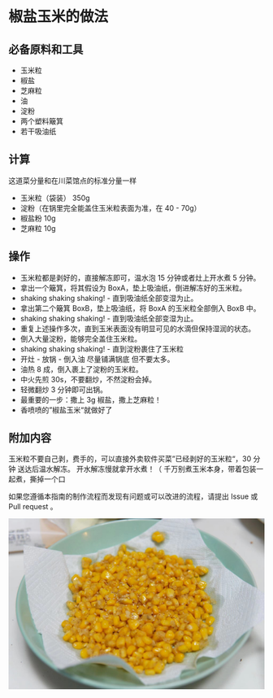 # 椒盐玉米的做法

## 必备原料和工具

- 玉米粒
- 椒盐
- 芝麻粒
- 油
- 淀粉
- 两个塑料簸箕
- 若干吸油纸

## 计算

这道菜分量和在川菜馆点的标准分量一样

- 玉米粒（袋装） 350g
- 淀粉（在锅里完全能盖住玉米粒表面为准，在 40 - 70g）
- 椒盐粉 10g
- 芝麻粒 10g

## 操作

- 玉米粒都是剥好的，直接解冻即可，温水泡 15 分钟或者灶上开水煮 5 分钟。
- 拿出一个簸箕，将其假设为 BoxA，垫上吸油纸，倒进解冻好的玉米粒。
- shaking shaking shaking! - 直到吸油纸全部变湿为止。
- 拿出第二个簸箕 BoxB，垫上吸油纸，将 BoxA 的玉米粒全部倒入 BoxB 中。
- shaking shaking shaking! - 直到吸油纸全部变湿为止。
- 重复上述操作多次，直到玉米表面没有明显可见的水滴但保持湿润的状态。
- 倒入大量淀粉，能够完全盖住玉米粒。
- shaking shaking shaking! - 直到淀粉裹住了玉米粒
- 开灶 - 放锅 - 倒入油 尽量铺满锅底 但不要太多。
- 油热 8 成，倒入裹上了淀粉的玉米粒。
- 中火先煎 30s，不要翻炒，不然淀粉会掉。
- 轻微翻炒 3 分钟即可出锅。
- 最重要的一步：撒上 3g 椒盐，撒上芝麻粒！
- 香喷喷的”椒盐玉米“就做好了

## 附加内容

玉米粒不要自己剥，费手的，可以直接外卖软件买菜”已经剥好的玉米粒“，30 分钟 送达后温水解冻。
开水解冻慢就拿开水煮！（ 千万别煮玉米本身，带着包装一起煮，撕掉一个口

如果您遵循本指南的制作流程而发现有问题或可以改进的流程，请提出 Issue 或 Pull request 。

![椒盐玉米](./椒盐玉米.jpeg)
